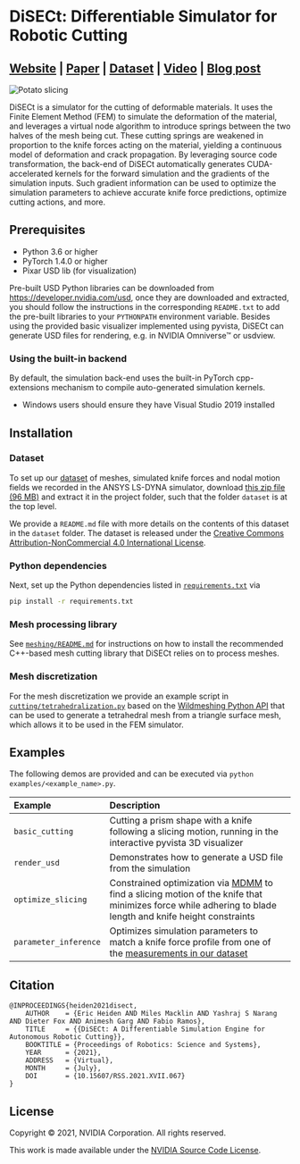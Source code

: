 # DiSECt: Differentiable Simulator for Robotic Cutting

## [**Website**](https://diff-cutting-sim.github.io) | [**Paper**](https://arxiv.org/abs/2105.12244) | [**Dataset**](https://drive.google.com/file/d/1wucF6uyerdcrRPxZ88hfWOLv3pfCisNu/view?usp=sharing) | [**Video**](https://youtu.be/bN4yqHhfAfQ) | [**Blog post**](https://developer.nvidia.com/blog/nvidia-research-disect-a-differentiable-simulation-engine-for-autonomous-robotic-cutting/)

![Potato slicing](./docs/potato_slicing.gif)

DiSECt is a simulator for the cutting of deformable materials. It uses the Finite Element Method (FEM) to simulate the deformation of the material, and leverages a virtual node algorithm to introduce springs between the two halves of the mesh being cut. These cutting springs are weakened in proportion to the knife forces acting on the material, yielding a continuous model of deformation and crack propagation. By leveraging source code transformation, the back-end of DiSECt automatically generates CUDA-accelerated kernels for the forward simulation and the gradients of the simulation inputs. Such gradient information can be used to optimize the simulation parameters to achieve accurate knife force predictions, optimize cutting actions, and more.

## Prerequisites

* Python 3.6 or higher
* PyTorch 1.4.0 or higher
* Pixar USD lib (for visualization)

Pre-built USD Python libraries can be downloaded from https://developer.nvidia.com/usd, once they are downloaded and extracted, you should follow the instructions in the corresponding `README.txt` to add the pre-built libraries to your `PYTHONPATH` environment variable. Besides using the provided basic visualizer implemented using pyvista, DiSECt can generate USD files for rendering, e.g. in NVIDIA Omniverse™ or usdview.

### Using the built-in backend

By default, the simulation back-end uses the built-in PyTorch cpp-extensions mechanism to compile auto-generated simulation kernels.

- Windows users should ensure they have Visual Studio 2019 installed

## Installation

### Dataset
To set up our [dataset](https://drive.google.com/file/d/1wucF6uyerdcrRPxZ88hfWOLv3pfCisNu/view?usp=sharing) of meshes, simulated knife forces and nodal motion fields we recorded in the ANSYS LS-DYNA simulator, download [this zip file (96 MB)](https://drive.google.com/file/d/1wucF6uyerdcrRPxZ88hfWOLv3pfCisNu/view?usp=sharing) and extract it in the project folder, such that the folder `dataset` is at the top level.

We provide a `README.md` file with more details on the contents of this dataset in the `dataset` folder. The dataset is released under the [Creative Commons Attribution-NonCommercial 4.0 International License](https://creativecommons.org/licenses/by-nc/4.0/).

### Python dependencies
Next, set up the Python dependencies listed in [`requirements.txt`](requirements.txt) via
```sh
pip install -r requirements.txt
```

### Mesh processing library

See [`meshing/README.md`](./meshing/README.md) for instructions on how to install the recommended C++-based mesh cutting library that DiSECt relies on to process meshes.

### Mesh discretization

For the mesh discretization we provide an example script in [`cutting/tetrahedralization.py`](cutting/tetrahedralization.py) based on the [Wildmeshing Python API](https://wildmeshing.github.io/python) that can be used to generate a tetrahedral mesh from a triangle surface mesh, which allows it to be used in the FEM simulator.

## Examples

The following demos are provided and can be executed via `python examples/<example_name>.py`.

| Example | Description |
| :------------ | :------------- |
| `basic_cutting` | Cutting a prism shape with a knife following a slicing motion, running in the interactive pyvista 3D visualizer |
| `render_usd` | Demonstrates how to generate a USD file from the simulation |
| `optimize_slicing`    | Constrained optimization via [MDMM](https://github.com/crowsonkb/mdmm) to find a slicing motion of the knife that minimizes force while adhering to blade length and knife height constraints |
| `parameter_inference`    | Optimizes simulation parameters to match a knife force profile from one of the [measurements in our dataset](./dataset/forces) |


## Citation

```
@INPROCEEDINGS{heiden2021disect,
    AUTHOR    = {Eric Heiden AND Miles Macklin AND Yashraj S Narang AND Dieter Fox AND Animesh Garg AND Fabio Ramos},
    TITLE     = {{DiSECt: A Differentiable Simulation Engine for Autonomous Robotic Cutting}},
    BOOKTITLE = {Proceedings of Robotics: Science and Systems},
    YEAR      = {2021},
    ADDRESS   = {Virtual},
    MONTH     = {July},
    DOI       = {10.15607/RSS.2021.XVII.067}
}
```

## License

Copyright &copy; 2021, NVIDIA Corporation. All rights reserved.

This work is made available under the [NVIDIA Source Code License](LICENSE.md).
